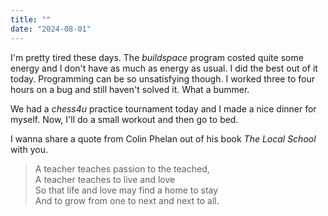 ```yaml
---
title: ""
date: "2024-08-01"
---
```


I'm pretty tired these days. The _buildspace_ program costed quite some energy and I don't have as much as energy as usual. I did the best out of it today. Programming can be so unsatisfying though. I worked three to four hours on a bug and still haven't solved it. What a bummer.

We had a _chess4u_ practice tournament today and I made a nice dinner for myself. Now, I'll do a small workout and then go to bed.

I wanna share a quote from Colin Phelan out of his book _The Local School_ with you.

> A teacher teaches passion to the teached,  
> A teacher teaches to live and love  
> So that life and love may find a home to stay  
> And to grow from one to next and next to all.
